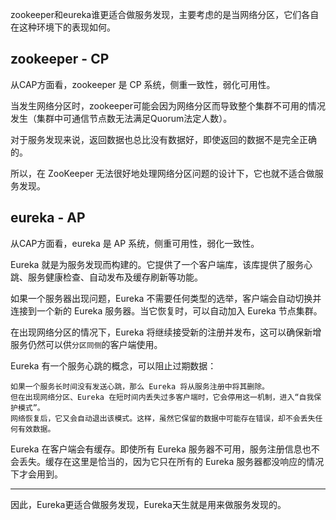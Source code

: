 zookeeper和eureka谁更适合做服务发现，主要考虑的是当网络分区，它们各自在这种环境下的表现如何。

## zookeeper - CP

从CAP方面看，zookeeper 是 CP 系统，侧重一致性，弱化可用性。

当发生网络分区时，zookeeper可能会因为网络分区而导致整个集群不可用的情况发生（集群中可通信节点数无法满足Quorum法定人数）。

对于服务发现来说，返回数据也总比没有数据好，即使返回的数据不是完全正确的。

所以，在 ZooKeeper 无法很好地处理网络分区问题的设计下，它也就不适合做服务发现。

## eureka - AP

从CAP方面看，eureka 是 AP 系统，侧重可用性，弱化一致性。

Eureka 就是为服务发现而构建的。它提供了一个客户端库，该库提供了服务心跳、服务健康检查、自动发布及缓存刷新等功能。

如果一个服务器出现问题，Eureka 不需要任何类型的选举，客户端会自动切换并连接到一个新的 Eureka 服务器。当它恢复时，可以自动加入 Eureka 节点集群。

在出现网络分区的情况下，Eureka 将继续接受新的注册并发布，这可以确保新增服务仍然可以供`分区同侧`的客户端使用。

Eureka 有一个服务心跳的概念，可以阻止过期数据：
  
    如果一个服务长时间没有发送心跳，那么 Eureka 将从服务注册中将其删除。
    但在出现网络分区、Eureka 在短时间内丢失过多客户端时，它会停用这一机制，进入“自我保护模式”。
    网络恢复后，它又会自动退出该模式。这样，虽然它保留的数据中可能存在错误，却不会丢失任何有效数据。

Eureka 在客户端会有缓存。即使所有 Eureka 服务器不可用，服务注册信息也不会丢失。缓存在这里是恰当的，因为它只在所有的 Eureka 服务器都没响应的情况下才会用到。 


---

因此，Eureka更适合做服务发现，Eureka天生就是用来做服务发现的。

